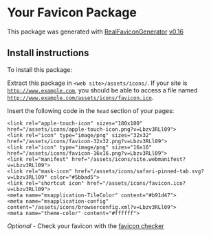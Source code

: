 # Your Favicon Package

This package was generated with [RealFaviconGenerator](https://realfavicongenerator.net/) [v0.16](https://realfavicongenerator.net/change_log#v0.16)

## Install instructions

To install this package:

Extract this package in <code>&lt;web site&gt;/assets/icons/</code>. If your site is <code>http://www.example.com</code>, you should be able to access a file named <code>http://www.example.com/assets/icons/favicon.ico</code>.

Insert the following code in the `head` section of your pages:

    <link rel="apple-touch-icon" sizes="180x180" href="/assets/icons/apple-touch-icon.png?v=Lbzv3RLl09">
    <link rel="icon" type="image/png" sizes="32x32" href="/assets/icons/favicon-32x32.png?v=Lbzv3RLl09">
    <link rel="icon" type="image/png" sizes="16x16" href="/assets/icons/favicon-16x16.png?v=Lbzv3RLl09">
    <link rel="manifest" href="/assets/icons/site.webmanifest?v=Lbzv3RLl09">
    <link rel="mask-icon" href="/assets/icons/safari-pinned-tab.svg?v=Lbzv3RLl09" color="#5bbad5">
    <link rel="shortcut icon" href="/assets/icons/favicon.ico?v=Lbzv3RLl09">
    <meta name="msapplication-TileColor" content="#b91d47">
    <meta name="msapplication-config" content="/assets/icons/browserconfig.xml?v=Lbzv3RLl09">
    <meta name="theme-color" content="#ffffff">

*Optional* - Check your favicon with the [favicon checker](https://realfavicongenerator.net/favicon_checker)